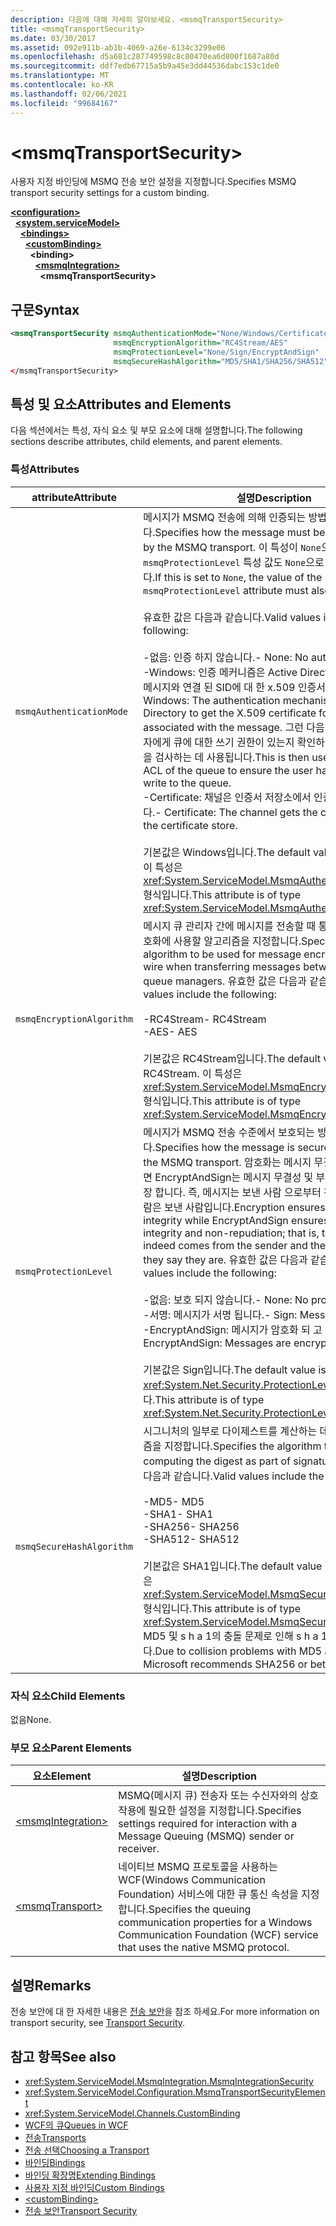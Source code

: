 ```yaml
---
description: 다음에 대해 자세히 알아보세요. <msmqTransportSecurity>
title: <msmqTransportSecurity>
ms.date: 03/30/2017
ms.assetid: 092e911b-ab1b-4069-a26e-6134c3299e06
ms.openlocfilehash: d5a681c287749598c8c80470ea6d800f1687a80d
ms.sourcegitcommit: ddf7edb67715a5b9a45e3dd44536dabc153c1de0
ms.translationtype: MT
ms.contentlocale: ko-KR
ms.lasthandoff: 02/06/2021
ms.locfileid: "99684167"
---
```

# \<msmqTransportSecurity>

<span data-ttu-id="5fe10-102">사용자 지정 바인딩에 MSMQ 전송 보안 설정을 지정합니다.</span><span class="sxs-lookup"><span data-stu-id="5fe10-102">Specifies MSMQ transport security settings for a custom binding.</span></span>  
  
[**\<configuration>**](../configuration-element.md)\
&nbsp;&nbsp;[**\<system.serviceModel>**](system-servicemodel.md)\
&nbsp;&nbsp;&nbsp;&nbsp;[**\<bindings>**](bindings.md)\
&nbsp;&nbsp;&nbsp;&nbsp;&nbsp;&nbsp;[**\<customBinding>**](custombinding.md)\
&nbsp;&nbsp;&nbsp;&nbsp;&nbsp;&nbsp;&nbsp;&nbsp;**\<binding>**\
&nbsp;&nbsp;&nbsp;&nbsp;&nbsp;&nbsp;&nbsp;&nbsp;&nbsp;&nbsp;[**\<msmqIntegration>**](msmqintegration.md)\
&nbsp;&nbsp;&nbsp;&nbsp;&nbsp;&nbsp;&nbsp;&nbsp;&nbsp;&nbsp;&nbsp;&nbsp;**\<msmqTransportSecurity>**  
  
## <a name="syntax"></a><span data-ttu-id="5fe10-103">구문</span><span class="sxs-lookup"><span data-stu-id="5fe10-103">Syntax</span></span>  
  
```xml  
<msmqTransportSecurity msmqAuthenticationMode="None/Windows/Certificate"
                       msmqEncryptionAlgorithm="RC4Stream/AES"
                       msmqProtectionLevel="None/Sign/EncryptAndSign"
                       msmqSecureHashAlgorithm="MD5/SHA1/SHA256/SHA512" />
</msmqTransportSecurity>
```  
  
## <a name="attributes-and-elements"></a><span data-ttu-id="5fe10-104">특성 및 요소</span><span class="sxs-lookup"><span data-stu-id="5fe10-104">Attributes and Elements</span></span>  

 <span data-ttu-id="5fe10-105">다음 섹션에서는 특성, 자식 요소 및 부모 요소에 대해 설명합니다.</span><span class="sxs-lookup"><span data-stu-id="5fe10-105">The following sections describe attributes, child elements, and parent elements.</span></span>  
  
### <a name="attributes"></a><span data-ttu-id="5fe10-106">특성</span><span class="sxs-lookup"><span data-stu-id="5fe10-106">Attributes</span></span>  
  
|<span data-ttu-id="5fe10-107">attribute</span><span class="sxs-lookup"><span data-stu-id="5fe10-107">Attribute</span></span>|<span data-ttu-id="5fe10-108">설명</span><span class="sxs-lookup"><span data-stu-id="5fe10-108">Description</span></span>|  
|---------------|-----------------|  
|`msmqAuthenticationMode`|<span data-ttu-id="5fe10-109">메시지가 MSMQ 전송에 의해 인증되는 방법을 지정합니다.</span><span class="sxs-lookup"><span data-stu-id="5fe10-109">Specifies how the message must be authenticated by the MSMQ transport.</span></span> <span data-ttu-id="5fe10-110">이 특성이 `None`으로 설정되면 `msmqProtectionLevel` 특성 값도 `None`으로 설정되어야 합니다.</span><span class="sxs-lookup"><span data-stu-id="5fe10-110">If this is set to `None`, the value of the `msmqProtectionLevel` attribute must also be set to `None`.</span></span><br /><br /> <span data-ttu-id="5fe10-111">유효한 값은 다음과 같습니다.</span><span class="sxs-lookup"><span data-stu-id="5fe10-111">Valid values include the following:</span></span><br /><br /> <span data-ttu-id="5fe10-112">-없음: 인증 하지 않습니다.</span><span class="sxs-lookup"><span data-stu-id="5fe10-112">-   None: No authentication.</span></span><br /><span data-ttu-id="5fe10-113">-Windows: 인증 메커니즘은 Active Directory를 사용 하 여 메시지와 연결 된 SID에 대 한 x.509 인증서를 가져옵니다.</span><span class="sxs-lookup"><span data-stu-id="5fe10-113">-   Windows: The authentication mechanism uses Active Directory to get the X.509 certificate for the SID associated with the message.</span></span> <span data-ttu-id="5fe10-114">그런 다음 이 인증서는 사용자에게 큐에 대한 쓰기 권한이 있는지 확인하기 위해 큐의 ACL을 검사하는 데 사용됩니다.</span><span class="sxs-lookup"><span data-stu-id="5fe10-114">This is then used to check the ACL of the queue to ensure the user has permission to write to the queue.</span></span><br /><span data-ttu-id="5fe10-115">-Certificate: 채널은 인증서 저장소에서 인증서를 가져옵니다.</span><span class="sxs-lookup"><span data-stu-id="5fe10-115">-   Certificate: The channel gets the certificate from the certificate store.</span></span><br /><br /> <span data-ttu-id="5fe10-116">기본값은 Windows입니다.</span><span class="sxs-lookup"><span data-stu-id="5fe10-116">The default value is Windows.</span></span> <span data-ttu-id="5fe10-117">이 특성은 <xref:System.ServiceModel.MsmqAuthenticationMode> 형식입니다.</span><span class="sxs-lookup"><span data-stu-id="5fe10-117">This attribute is of type <xref:System.ServiceModel.MsmqAuthenticationMode>.</span></span>|  
|`msmqEncryptionAlgorithm`|<span data-ttu-id="5fe10-118">메시지 큐 관리자 간에 메시지를 전송할 때 통신 중에 메시지 암호화에 사용할 알고리즘을 지정합니다.</span><span class="sxs-lookup"><span data-stu-id="5fe10-118">Specifies the algorithm to be used for message encryption on the wire when transferring messages between message queue managers.</span></span> <span data-ttu-id="5fe10-119">유효한 값은 다음과 같습니다.</span><span class="sxs-lookup"><span data-stu-id="5fe10-119">Valid values include the following:</span></span><br /><br /> <span data-ttu-id="5fe10-120">-RC4Stream</span><span class="sxs-lookup"><span data-stu-id="5fe10-120">-   RC4Stream</span></span><br /><span data-ttu-id="5fe10-121">-AES</span><span class="sxs-lookup"><span data-stu-id="5fe10-121">-   AES</span></span><br /><br /> <span data-ttu-id="5fe10-122">기본값은 RC4Stream입니다.</span><span class="sxs-lookup"><span data-stu-id="5fe10-122">The default value is RC4Stream.</span></span> <span data-ttu-id="5fe10-123">이 특성은 <xref:System.ServiceModel.MsmqEncryptionAlgorithm> 형식입니다.</span><span class="sxs-lookup"><span data-stu-id="5fe10-123">This attribute is of type <xref:System.ServiceModel.MsmqEncryptionAlgorithm>.</span></span>|  
|`msmqProtectionLevel`|<span data-ttu-id="5fe10-124">메시지가 MSMQ 전송 수준에서 보호되는 방식을 지정합니다.</span><span class="sxs-lookup"><span data-stu-id="5fe10-124">Specifies how the message is secured at the level of the MSMQ transport.</span></span> <span data-ttu-id="5fe10-125">암호화는 메시지 무결성을 보장 하는 반면 EncryptAndSign는 메시지 무결성 및 부인 방지를 모두 보장 합니다. 즉, 메시지는 보낸 사람 으로부터 전송 되 고 보낸 사람은 보낸 사람입니다.</span><span class="sxs-lookup"><span data-stu-id="5fe10-125">Encryption ensures message integrity while EncryptAndSign ensures both message integrity and non-repudiation; that is, the message indeed comes from the sender and the sender is who they say they are.</span></span> <span data-ttu-id="5fe10-126">유효한 값은 다음과 같습니다.</span><span class="sxs-lookup"><span data-stu-id="5fe10-126">Valid values include the following:</span></span><br /><br /> <span data-ttu-id="5fe10-127">-없음: 보호 되지 않습니다.</span><span class="sxs-lookup"><span data-stu-id="5fe10-127">-   None: No protection.</span></span><br /><span data-ttu-id="5fe10-128">-서명: 메시지가 서명 됩니다.</span><span class="sxs-lookup"><span data-stu-id="5fe10-128">-   Sign: Messages are signed.</span></span><br /><span data-ttu-id="5fe10-129">-EncryptAndSign: 메시지가 암호화 되 고 서명 됩니다.</span><span class="sxs-lookup"><span data-stu-id="5fe10-129">-   EncryptAndSign: Messages are encrypted and signed.</span></span><br /><br /> <span data-ttu-id="5fe10-130">기본값은 Sign입니다.</span><span class="sxs-lookup"><span data-stu-id="5fe10-130">The default value is Sign.</span></span> <span data-ttu-id="5fe10-131">이 특성은 <xref:System.Net.Security.ProtectionLevel> 형식입니다.</span><span class="sxs-lookup"><span data-stu-id="5fe10-131">This attribute is of type <xref:System.Net.Security.ProtectionLevel>.</span></span>|  
|`msmqSecureHashAlgorithm`|<span data-ttu-id="5fe10-132">시그니처의 일부로 다이제스트를 계산하는 데 사용되는 알고리즘을 지정합니다.</span><span class="sxs-lookup"><span data-stu-id="5fe10-132">Specifies the algorithm to be used in computing the digest as part of signatures.</span></span> <span data-ttu-id="5fe10-133">유효한 값은 다음과 같습니다.</span><span class="sxs-lookup"><span data-stu-id="5fe10-133">Valid values include the following:</span></span><br /><br /> <span data-ttu-id="5fe10-134">-MD5</span><span class="sxs-lookup"><span data-stu-id="5fe10-134">-   MD5</span></span><br /><span data-ttu-id="5fe10-135">-SHA1</span><span class="sxs-lookup"><span data-stu-id="5fe10-135">-   SHA1</span></span><br /><span data-ttu-id="5fe10-136">-SHA256</span><span class="sxs-lookup"><span data-stu-id="5fe10-136">-   SHA256</span></span><br /><span data-ttu-id="5fe10-137">-SHA512</span><span class="sxs-lookup"><span data-stu-id="5fe10-137">-   SHA512</span></span><br /><br /> <span data-ttu-id="5fe10-138">기본값은 SHA1입니다.</span><span class="sxs-lookup"><span data-stu-id="5fe10-138">The default value is SHA1.</span></span> <span data-ttu-id="5fe10-139">이 특성은 <xref:System.ServiceModel.MsmqSecureHashAlgorithm> 형식입니다.</span><span class="sxs-lookup"><span data-stu-id="5fe10-139">This attribute is of type <xref:System.ServiceModel.MsmqSecureHashAlgorithm>.</span></span><br><span data-ttu-id="5fe10-140">MD5 및 s h a 1의 충돌 문제로 인해 s h a 1 이상을 권장 합니다.</span><span class="sxs-lookup"><span data-stu-id="5fe10-140">Due to collision problems with MD5 and SHA1, Microsoft recommends SHA256 or better.</span></span>|  
  
### <a name="child-elements"></a><span data-ttu-id="5fe10-141">자식 요소</span><span class="sxs-lookup"><span data-stu-id="5fe10-141">Child Elements</span></span>  

 <span data-ttu-id="5fe10-142">없음</span><span class="sxs-lookup"><span data-stu-id="5fe10-142">None.</span></span>  
  
### <a name="parent-elements"></a><span data-ttu-id="5fe10-143">부모 요소</span><span class="sxs-lookup"><span data-stu-id="5fe10-143">Parent Elements</span></span>  
  
|<span data-ttu-id="5fe10-144">요소</span><span class="sxs-lookup"><span data-stu-id="5fe10-144">Element</span></span>|<span data-ttu-id="5fe10-145">설명</span><span class="sxs-lookup"><span data-stu-id="5fe10-145">Description</span></span>|  
|-------------|-----------------|  
|[\<msmqIntegration>](msmqintegration.md)|<span data-ttu-id="5fe10-146">MSMQ(메시지 큐) 전송자 또는 수신자와의 상호 작용에 필요한 설정을 지정합니다.</span><span class="sxs-lookup"><span data-stu-id="5fe10-146">Specifies settings required for interaction with a Message Queuing (MSMQ) sender or receiver.</span></span>|  
|[\<msmqTransport>](msmqtransport.md)|<span data-ttu-id="5fe10-147">네이티브 MSMQ 프로토콜을 사용하는 WCF(Windows Communication Foundation) 서비스에 대한 큐 통신 속성을 지정합니다.</span><span class="sxs-lookup"><span data-stu-id="5fe10-147">Specifies the queuing communication properties for a Windows Communication Foundation (WCF) service that uses the native MSMQ protocol.</span></span>|  
  
## <a name="remarks"></a><span data-ttu-id="5fe10-148">설명</span><span class="sxs-lookup"><span data-stu-id="5fe10-148">Remarks</span></span>  

 <span data-ttu-id="5fe10-149">전송 보안에 대 한 자세한 내용은 [전송 보안](../../../wcf/feature-details/transport-security.md)을 참조 하세요.</span><span class="sxs-lookup"><span data-stu-id="5fe10-149">For more information on transport security, see [Transport Security](../../../wcf/feature-details/transport-security.md).</span></span>  
  
## <a name="see-also"></a><span data-ttu-id="5fe10-150">참고 항목</span><span class="sxs-lookup"><span data-stu-id="5fe10-150">See also</span></span>

- <xref:System.ServiceModel.MsmqIntegration.MsmqIntegrationSecurity>
- <xref:System.ServiceModel.Configuration.MsmqTransportSecurityElement>
- <xref:System.ServiceModel.Channels.CustomBinding>
- [<span data-ttu-id="5fe10-151">WCF의 큐</span><span class="sxs-lookup"><span data-stu-id="5fe10-151">Queues in WCF</span></span>](../../../wcf/feature-details/queues-in-wcf.md)
- [<span data-ttu-id="5fe10-152">전송</span><span class="sxs-lookup"><span data-stu-id="5fe10-152">Transports</span></span>](../../../wcf/feature-details/transports.md)
- [<span data-ttu-id="5fe10-153">전송 선택</span><span class="sxs-lookup"><span data-stu-id="5fe10-153">Choosing a Transport</span></span>](../../../wcf/feature-details/choosing-a-transport.md)
- [<span data-ttu-id="5fe10-154">바인딩</span><span class="sxs-lookup"><span data-stu-id="5fe10-154">Bindings</span></span>](../../../wcf/bindings.md)
- [<span data-ttu-id="5fe10-155">바인딩 확장명</span><span class="sxs-lookup"><span data-stu-id="5fe10-155">Extending Bindings</span></span>](../../../wcf/extending/extending-bindings.md)
- [<span data-ttu-id="5fe10-156">사용자 지정 바인딩</span><span class="sxs-lookup"><span data-stu-id="5fe10-156">Custom Bindings</span></span>](../../../wcf/extending/custom-bindings.md)
- [\<customBinding>](custombinding.md)
- [<span data-ttu-id="5fe10-157">전송 보안</span><span class="sxs-lookup"><span data-stu-id="5fe10-157">Transport Security</span></span>](../../../wcf/feature-details/transport-security.md)
